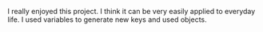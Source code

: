 I really enjoyed this project. I think it can be very easily applied to everyday life. I used variables to generate new keys and used objects. 